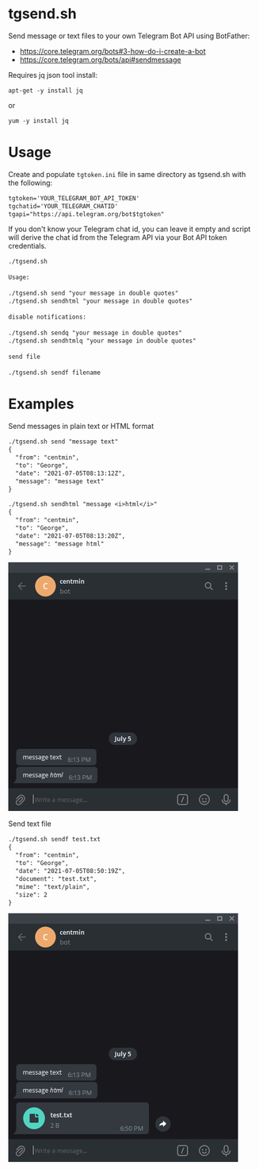 # tgsend.sh

Send message or text files to your own Telegram Bot API using BotFather:

* https://core.telegram.org/bots#3-how-do-i-create-a-bot
* https://core.telegram.org/bots/api#sendmessage

Requires jq json tool install:

```
apt-get -y install jq
```
or 
```
yum -y install jq
```

# Usage

Create and populate `tgtoken.ini` file in same directory as tgsend.sh with the following:

```
tgtoken='YOUR_TELEGRAM_BOT_API_TOKEN'
tgchatid='YOUR_TELEGRAM_CHATID'
tgapi="https://api.telegram.org/bot$tgtoken"
```

If you don't know your Telegram chat id, you can leave it empty and script will derive the chat id from the Telegram API via your Bot API token credentials.

```
./tgsend.sh 

Usage:

./tgsend.sh send "your message in double quotes"
./tgsend.sh sendhtml "your message in double quotes"

disable notifications:

./tgsend.sh sendq "your message in double quotes"
./tgsend.sh sendhtmlq "your message in double quotes"

send file

./tgsend.sh sendf filename
```

# Examples

Send messages in plain text or HTML format

```
./tgsend.sh send "message text"
{
  "from": "centmin",
  "to": "George",
  "date": "2021-07-05T08:13:12Z",
  "message": "message text"
}
```
```
./tgsend.sh sendhtml "message <i>html</i>"
{
  "from": "centmin",
  "to": "George",
  "date": "2021-07-05T08:13:20Z",
  "message": "message html"
}
```

![Telegram Messages](/images/telegram-send-02.png)

Send text file

```
./tgsend.sh sendf test.txt
{
  "from": "centmin",
  "to": "George",
  "date": "2021-07-05T08:50:19Z",
  "document": "test.txt",
  "mime": "text/plain",
  "size": 2
}
```

![Telegram File Send](/images/telegram-send-03.png)